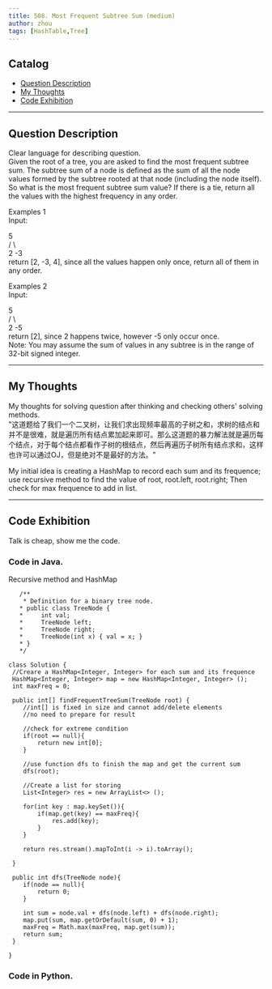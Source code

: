 ```yaml
---
title: 508. Most Frequent Subtree Sum (medium)                  
author: zhou      
tags: [HashTable,Tree]          
---
```


       

## Catalog  
+ [Question Description](#partI)
+ [My Thoughts](#partII)
+ [Code Exhibition](#partIII)

----------------------------------

## Question Description
Clear language for describing question.    
Given the root of a tree, you are asked to find the most frequent subtree sum. The subtree sum of a node is defined as the sum of all the node values formed by the subtree rooted at that node (including the node itself). So what is the most frequent subtree sum value? If there is a tie, return all the values with the highest frequency in any order.      

Examples 1    
Input:     

  5      
 /  \     
2   -3      
return [2, -3, 4], since all the values happen only once, return all of them in any order.        

Examples 2    
Input:    

  5    
 /  \     
2   -5     
return [2], since 2 happens twice, however -5 only occur once.     
Note: You may assume the sum of values in any subtree is in the range of 32-bit signed integer.     



----------------------------------

## My Thoughts
My thoughts for solving question after thinking and checking others' solving methods.        
"这道题给了我们一个二叉树，让我们求出现频率最高的子树之和，求树的结点和并不是很难，就是遍历所有结点累加起来即可。那么这道题的暴力解法就是遍历每个结点，对于每个结点都看作子树的根结点，然后再遍历子树所有结点求和，这样也许可以通过OJ，但是绝对不是最好的方法。"           

My initial idea is creating a HashMap to record each sum and its frequence; use recursive method to find the value of root, root.left, root.right; Then check for max frequence to add in list.    






----------------------------------

## Code Exhibition
Talk is cheap, show me the code.    
### Code in Java.     
Recursive method and HashMap     

       /**
        * Definition for a binary tree node.
       * public class TreeNode {
       *     int val;
       *     TreeNode left;
       *     TreeNode right;
       *     TreeNode(int x) { val = x; }
       * }
       */
       
    class Solution {
     //Creare a HashMap<Integer, Integer> for each sum and its frequence
     HashMap<Integer, Integer> map = new HashMap<Integer, Integer> ();
     int maxFreq = 0;
    
     public int[] findFrequentTreeSum(TreeNode root) {
        //int[] is fixed in size and cannot add/delete elements
        //no need to prepare for result
        
        //check for extreme condition   
        if(root == null){
            return new int[0];
        }
        
        //use function dfs to finish the map and get the current sum
        dfs(root);
        
        //Create a list for storing
        List<Integer> res = new ArrayList<> ();
        
        for(int key : map.keySet()){
            if(map.get(key) == maxFreq){
                res.add(key);
            }
        }
        
        return res.stream().mapToInt(i -> i).toArray();
        
     }
    
     public int dfs(TreeNode node){
        if(node == null){
            return 0;
        }
        
        int sum = node.val + dfs(node.left) + dfs(node.right);
        map.put(sum, map.getOrDefault(sum, 0) + 1);
        maxFreq = Math.max(maxFreq, map.get(sum));
        return sum;
     }  
    
    }




### Code in Python.   




